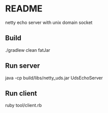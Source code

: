 # README
 netty echo server with unix domain socket
 
## Build
 ./gradlew clean fatJar

## Run server
 java -cp build/libs/netty_uds.jar UdsEchoServer

## Run client
 ruby tool/client.rb

